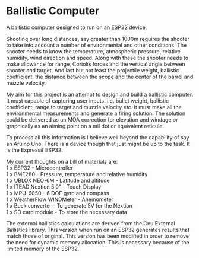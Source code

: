 # Ballistic Computer

A ballistic computer designed to run on an ESP32 device.

Shooting over long distances, say greater than 1000m requires the shooter to take into account a number of environmental and other conditions.  The shooter needs to know the temperature, atmospheric pressure, relative humidity, wind direction and speed.  Along with these the shooter needs to make allowance for range, Coriolis forces and the vertical angle between shooter and target.  And last but not least the projectile weight, ballistic coefficient, the distance between the scope and the center of the barrel and muzzle velocity.

My aim for this project is an attempt to design and build a ballistic computer.  It must capable of capturing user inputs.  i.e. bullet weight, ballistic coefficient, range to target and muzzle velocity etc. It must make all the environmental measurements and generate a firing solution.  The solution could be delivered as an MOA correction for elevation and windage or graphically as an aiming point on a mil dot or equivalent reticule.

To process all this information is I believe well beyond the capability of say an Aruino Uno.  There is a device though that just might be up to the task.  It is the Expressif ESP32.

My current thoughts on a bill of materials are:<br>
1 x ESP32                 - Microcontroller<br>
1 x BME280                - Pressure, temperature and relative humidity        
1 x UBLOX NEO-6M          - Latitude and altitude<br>
1 x ITEAD Nextion 5.0"    - Touch Display<br>
1 x MPU-6050              - 6 DOF gyro and compass<br>
1 x WeatherFlow WINDMeter - Anemometer<br>
1 x Buck converter        - To generate 5V for the Nextion<br>
1 x SD card module        - To store the necessary data

The external ballistics calculations are derived from the Gnu External Ballistics library.  This version when run on an ESP32 generates results that match those of original.  This version has been modified in order to remove the need for dynamic memory allocation.  This is necessary because of the limited memory of the ESP32.

